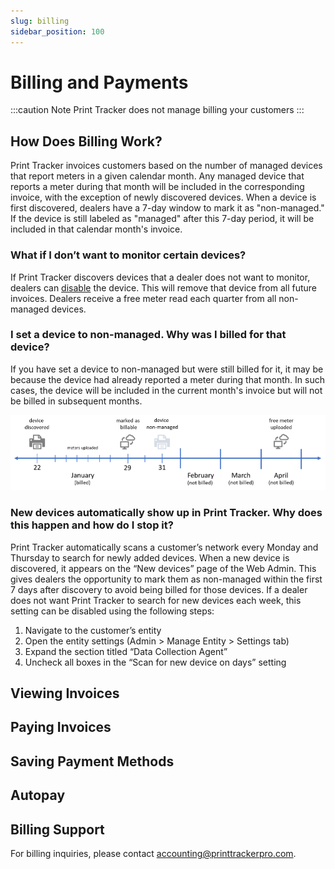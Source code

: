 ```yaml
---
slug: billing
sidebar_position: 100
---
```


# Billing and Payments

:::caution Note
Print Tracker does not manage billing your customers
:::

## How Does Billing Work?

Print Tracker invoices customers based on the number of managed devices that report meters in a given calendar month. Any managed device that reports a meter during that month will be included in the corresponding invoice, with the exception of newly discovered devices. When a device is first discovered, dealers have a 7-day window to mark it as "non-managed." If the device is still labeled as "managed" after this 7-day period, it will be included in that calendar month's invoice.

### What if I don’t want to monitor certain devices?

If Print Tracker discovers devices that a dealer does not want to monitor, dealers can [disable](./50-discovering-devices.md#enablingdisabling-devices) the device. This will remove that device from all future invoices. Dealers receive a free meter read each quarter from all non-managed devices.

### I set a device to non-managed. Why was I billed for that device?

If you have set a device to non-managed but were still billed for it, it may be because the device had already reported a meter during that month. In such cases, the device will be included in the current month's invoice but will not be billed in subsequent months.

![](images/billing-example-non-managed-device.png)

### New devices automatically show up in Print Tracker. Why does this happen and how do I stop it?

Print Tracker automatically scans a customer’s network every Monday and Thursday to search for newly added devices. When a new device is discovered, it appears on the “New devices” page of the Web Admin. This gives dealers the opportunity to mark them as non-managed within the first 7 days after discovery to avoid being billed for those devices.
If a dealer does not want Print Tracker to search for new devices each week, this setting can be disabled using the following steps:

1. Navigate to the customer’s entity
2. Open the entity settings (Admin > Manage Entity > Settings tab)
3. Expand the section titled “Data Collection Agent”
4. Uncheck all boxes in the “Scan for new device on days” setting

## Viewing Invoices

## Paying Invoices

## Saving Payment Methods

## Autopay

## Billing Support

For billing inquiries, please contact accounting@printtrackerpro.com.
